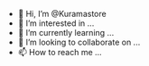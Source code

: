 - 👋 Hi, I’m @Kuramastore
- 👀 I’m interested in ...
- 🌱 I’m currently learning ...
- 💞️ I’m looking to collaborate on ...
- 📫 How to reach me ...

<!---
Kuramastore/Kuramastore is a ✨ special ✨ repository because its `README.md` (this file) appears on your GitHub profile.
You can click the Preview link to take a look at your changes.
--->

